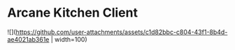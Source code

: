 # Arcane Kitchen Client

![](https://github.com/user-attachments/assets/c1d82bbc-c804-43f1-8b4d-ae4021ab361e | width=100)

